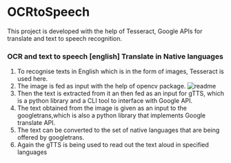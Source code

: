 # OCRtoSpeech
This project is developed with the help of Tesseract, Google APIs for translate and text to speech recognition.

### OCR and text to speech [english] Translate in Native languages

1. To recognise texts in English which is in the form of images, Tesseract is used here. 
2. The image is fed as input with the help of opencv package.
![readme](https://user-images.githubusercontent.com/58415948/122537423-2bbb1800-d043-11eb-9af8-1d96fe18b549.PNG)
3. Then the text is extracted from it an then fed as an input for gTTS, which is a python library and a CLI tool to interface with Google API.
4. The text obtained from the image is given as an input to the googletrans,which is also a python library that implements Google translate API.
5. The text can be converted to the set of native languages that are being offered by googletrans.
6. Again the gTTS is being used to read out the text aloud in specified languages
